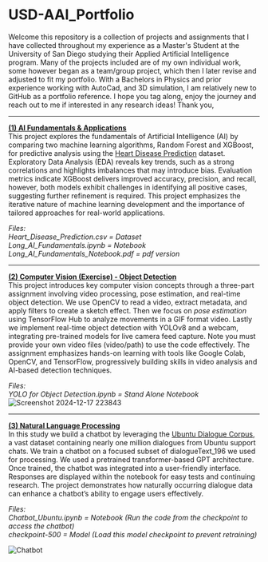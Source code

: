 # USD-AAI_Portfolio

Welcome this repository is a collection of projects and assignments that I have collected throughout my experience as a Master's Student at the University of San Diego studying their Applied Artificial Intelligence program. Many of the projects included are of my own individual work, some however began as a team/group project, which then I later revise and adjusted to fit my portfolio. With a Bachelors in Physics and prior experience working with AutoCad, and 3D simulation, I am relatively new to GitHub as a portfolio reference. I hope you tag along, enjoy the journey and reach out to me if interested in any research ideas! Thank you,
___
**[(1) AI Fundamentals & Applications](https://github.com/JLongStem3/Long_USD-AAI_Portfolio/tree/main/AI%20Fundamentals%20%26%20Application%20-%20Prediction%20Model)**  
This project explores the fundamentals of Artificial Intelligence (AI) by comparing two machine learning algorithms, Random Forest and XGBoost, for predictive analysis using the [Heart Disease Prediction](https://www.kaggle.com/datasets/rishidamarla/heart-disease-prediction) dataset. Exploratory Data Analysis (EDA) reveals key trends, such as a strong correlations and highlights imbalances that may introduce bias. Evaluation metrics indicate XGBoost delivers improved accuracy, precision, and recall, however, both models exhibit challenges in identifying all positive cases, suggesting further refinement is required. This project emphasizes the iterative nature of machine learning development and the importance of tailored approaches for real-world applications.

_Files:_  
_Heart_Disease_Prediction.csv = Dataset_  
_Long_AI_Fundamentals.ipynb = Notebook_  
_Long_AI_Fundamentals_Notebook.pdf = pdf version_  

___
**[(2) Computer Vision (Exercise) - Object Detection](https://github.com/JLongStem3/Long_USD-AAI_Portfolio/tree/main/Computer%20Vision%20(Exercise)%20-%20Object%20Detection)**  
This project introduces key computer vision concepts through a three-part assignment involving video processing, pose estimation, and real-time object detection. We use OpenCV to read a video, extract metadata, and apply filters to create a sketch effect. Then we focus on _pose estimation_ using TensorFlow Hub to analyze movements in a GIF format video. Lastly we implement real-time object detection with YOLOv8 and a webcam, integrating pre-trained models for live camera feed capture. Note you must provide your own video files (video/path) to use the code effectively. The assignment emphasizes hands-on learning with tools like Google Colab, OpenCV, and TensorFlow, progressively building skills in video analysis and AI-based detection techniques.  

_Files:_  
_YOLO for Object Detection.ipynb = Stand Alone Notebook_  
![Screenshot 2024-12-17 223843](https://github.com/user-attachments/assets/bf53028c-1ab0-4d38-8a43-9fcd1ea71c60)

___
**[(3) Natural Language Processing](https://github.com/JLongStem3/Long_USD-AAI_Portfolio/tree/main/Natural%20Language%20Processing)**  
In this study we build a chatbot by leveraging the [Ubuntu Dialogue Corpus](https://www.kaggle.com/datasets/rtatman/ubuntu-dialogue-corpus), a vast dataset containing nearly one million dialogues from Ubuntu support chats. We train a chatbot on a focused subset of dialogueText_196 we used for processing. We used a pretrained transformer-based GPT architecture. Once trained, the chatbot was integrated into a user-friendly interface. Responses are displayed within the notebook for easy tests and continuing research. The project demonstrates how naturally occurring dialogue data can enhance a chatbot’s ability to engage users effectively.  

_Files:_  
_Chatbot_Ubuntu.ipynb = Notebook (Run the code from the checkpoint to access the chatbot)_  
_checkpoint-500 = Model (Load this model checkpoint to prevent retraining)_  

![Chatbot](https://github.com/user-attachments/assets/692bd8df-3942-40d6-afe9-8ea3c73d0e4d)
